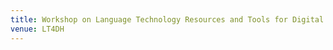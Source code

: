 ```yaml
---
title: Workshop on Language Technology Resources and Tools for Digital Humanities
venue: LT4DH
---
```

